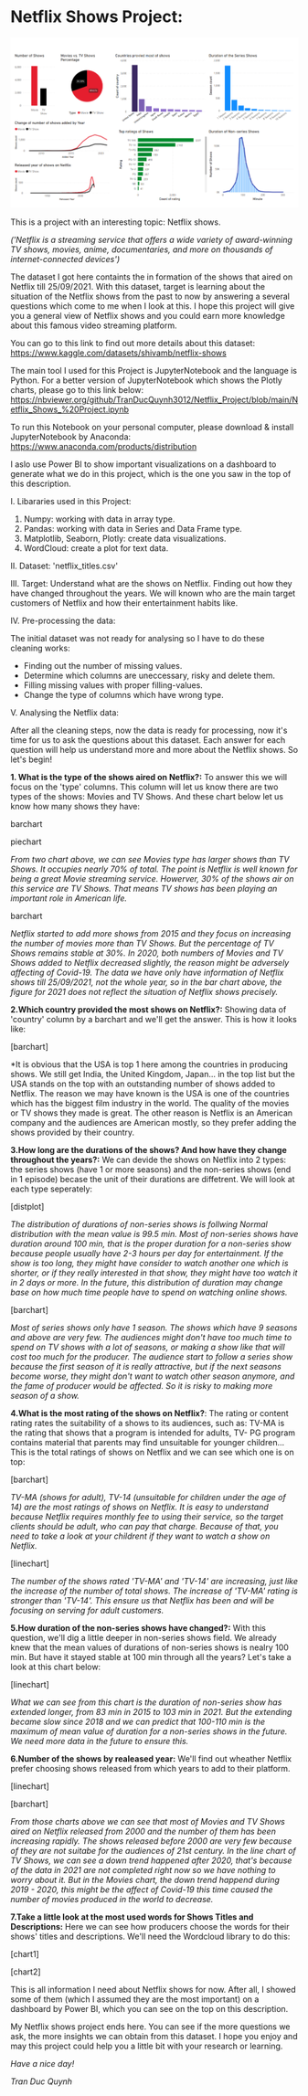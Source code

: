 # Netflix Shows Project:

![alt text](https://github.com/TranDucQuynh3012/Netflix_Project/blob/main/Netflix%20Show%20Visualization.png)

This is a project with an interesting topic: Netflix shows. 

*('Netflix is a streaming service that offers a wide variety of award-winning TV shows, movies, anime, documentaries, and more on thousands of internet-connected devices')*

The dataset I got here containts the in formation of the shows that aired on Netflix till 25/09/2021. With this dataset, target is learning about the situation of the Netflix shows from the past to now by answering a several questions which come to me when I look at this. I hope this project will give you a general view of Netflix shows and you could earn more knowledge about this famous video streaming platform.

You can go to this link to find out more details about this dataset:
https://www.kaggle.com/datasets/shivamb/netflix-shows

The main tool I used for this Project is JupyterNotebook and the language is Python.
For a better version of JupyterNotebook which shows the Plotly charts, please go to this link below:
https://nbviewer.org/github/TranDucQuynh3012/Netflix_Project/blob/main/Netflix_Shows_%20Project.ipynb

To run this Notebook on your personal computer, please download & install JupyterNotebook by Anaconda:
https://www.anaconda.com/products/distribution

I aslo use Power BI to show important visualizations on a dashboard to generate what we do in this project, which is the one you saw in the top of this description.

I. Libararies used in this Project:
1. Numpy: working with data in array type.
2. Pandas: working with data in Series and Data Frame type.
3. Matplotlib, Seaborn, Plotly: create data visualizations.
4. WordCloud: create a plot for text data.

II. Dataset: 'netflix_titles.csv'

III. Target: Understand what are the shows on Netflix. Finding out how they have changed throughout the years. We will known who are the main target customers of Netflix and how their entertainment habits like.

IV. Pre-processing the data:

The initial dataset was not ready for analysing so I have to do these cleaning works:

- Finding out the number of missing values.
- Determine which columns are uneccessary, risky and delete them.
- Filling missing values with proper filling-values.
- Change the type of columns which have wrong type.

V. Analysing the Netflix data:

After all the cleaning steps, now the data is ready for processing, now it's time for us to ask the questions about this dataset. Each answer for each question will help us understand more and more about the Netflix shows. So let's begin!

**1. What is the type of the shows aired on Netflix?:** To answer this we will focus on the 'type' columns. This column will let us know there are two types of the shows: Movies and TV Shows. And these chart below let us know how many shows they have:

barchart

piechart

*From two chart above, we can see Movies type has larger shows than TV Shows. It occupies nearly 70% of total. The point is Netflix is well known for being a great Movie streaming service. Howerver, 30% of the shows air on this service are TV Shows. That means TV shows has been playing an important role in American life.*

barchart

 *Netflix started to add more shows from 2015 and they focus on increasing the number of movies more than TV Shows. But the percentage of TV Shows remains stable at 30%. In 2020, both numbers of Movies and TV Shows added to Netflix decreased slightly, the reason might be adversely affecting of Covid-19. The data we have only have information of Netflix shows till 25/09/2021, not the whole year, so in the bar chart above, the figure for 2021 does not reflect the situation of Netflix shows precisely.*

**2.Which country provided the most shows on Netflix?:** Showing data of 'country' column by a barchart and we'll get the answer. This is how it looks like:

[barchart]

*It is obvious that the USA is top 1 here among the countries in producing shows. We still get India, the United Kingdom, Japan... in the top list but the USA stands on the top with an outstanding number of shows added to Netflix. The reason we may have known is the USA is one of the countries which has the biggest film industry in the world. The quality of the movies or TV shows they made is great. The other reason is Netflix is an American company and the audiences are American mostly, so they prefer adding the shows provided by their country.

**3.How long are the durations of the shows? And how have they change throughout the years?:** We can devide the shows on Netflix into 2 types: the series shows (have 1 or more seasons) and the non-series shows (end in 1 episode) becase the unit of their durations are diffetrent. We will look at each type seperately:

[distplot]

*The distribution of durations of non-series shows is follwing Normal distribution with the mean value is 99.5 min. Most of non-series shows have duration around 100 min, that is the proper duration for a non-series show because people usually have 2-3 hours per day for entertainment. If the show is too long, they might have consider to watch another one which is shorter, or if they really interested in that show, they might have too watch it in 2 days or more. In the future, this distribution of duration may change base on how much time people have to spend on watching online shows.*

[barchart]

*Most of series shows only have 1 season. The shows which have 9 seasons and above are very few. The audiences might don't have too much time to spend on TV shows with a lot of seasons, or making a show like that will cost too much for the producer. The audience start to follow a series show because the first season of it is really attractive, but if the next seasons become worse, they might don't want to watch other season anymore, and the fame of producer would be affected. So it is risky to making more season of a show.*

**4.What is the most rating of the shows on Netflix?**: The rating or content rating rates the suitability of a shows to its audiences, such as: TV-MA is the rating that shows that a program is intended for adults, TV- PG program contains material that parents may find unsuitable for younger children... This is the total ratings of shows on Netflix and we can see which one is on top:

[barchart]

*TV-MA (shows for adult), TV-14 (unsuitable for children under the age of 14) are the most ratings of shows on Netflix. It is easy to understand because Netflix requires monthly fee to using their service, so the target clients should be adult, who can pay that charge. Because of that, you need to take a look at your childrent if they want to watch a show on Netflix.*

[linechart]

*The number of the shows rated 'TV-MA' and 'TV-14' are increasing, just like the increase of the number of total shows. The increase of 'TV-MA' rating is stronger than 'TV-14'. This ensure us that Netflix has been and will be focusing on serving for adult customers.*

**5.How duration of the non-series shows have changed?:** With this question, we'll dig a little deeper in non-series shows field. We already knew that the mean values of durations of non-series shows is nealry 100 min. But have it stayed stable at 100 min through all the years? Let's take a look at this chart below:

[linechart]

*What we can see from this chart is the duration of non-series show has extended longer, from 83 min in 2015 to 103 min in 2021. But the extending became slow since 2018 and we can predict that 100-110 min is the maximum of mean value of duration for a non-series shows in the future. We need more data in the future to ensure this.*

**6.Number of the shows by realeased year:** We'll find out wheather Netflix prefer choosing shows released from which years to add to their platform.

[linechart]

[barchart]

*From those charts above we can see that most of Movies and TV Shows aired on Netflix released from 2000 and the number of them has been increasing rapidly. The shows released before 2000 are very few because of they are not suitabe for the audiences of 21st century. In the line chart of TV Shows, we can see a down trend happened after 2020, that's because of the data in 2021 are not completed right now so we have nothing to worry about it. But in the Movies chart, the down trend happend during 2019 - 2020, this might be the affect of Covid-19 this time caused the number of movies produced in the world to decrease.*

**7.Take a little look at the most used words for Shows Titles and Descriptions:** Here we can see how producers choose the words for their shows' titles and descriptions. We'll need the Wordcloud library to do this:

[chart1]

[chart2]

This is all information I need about Netflix shows for now. After all, I showed some of them (which I assumed they are the most important) on a dashboard by Power BI, which you can see on the top on this description.

My Netflix shows project ends here. You can see if the more questions we ask, the more insights we can obtain from this dataset. I hope you enjoy and may this project could help you a little bit with your research or learning.

*Have a nice day!*

*Tran Duc Quynh*
